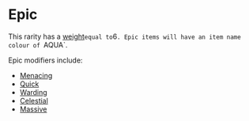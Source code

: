 # Epic

This rarity has a [weight](https://github.com/TheDarkTurnip/dark-dungeon/blob/master/algorithms/modifiers.md#weights)` equal to `6`. Epic items will have an item name colour of `AQUA`. 

Epic modifiers include:

- [Menacing](https://github.com/TheDarkTurnip/dark-dungeon/blob/master/algorithms/modifiers.md#menacing)
- [Quick](https://github.com/TheDarkTurnip/dark-dungeon/blob/master/algorithms/modifiers.md#quick)
- [Warding](https://github.com/TheDarkTurnip/dark-dungeon/blob/master/algorithms/modifiers.md#warding)
- [Celestial](https://github.com/TheDarkTurnip/dark-dungeon/blob/master/algorithms/modifiers.md#celestial)
- [Massive](https://github.com/TheDarkTurnip/dark-dungeon/blob/master/algorithms/modifiers.md#massive)